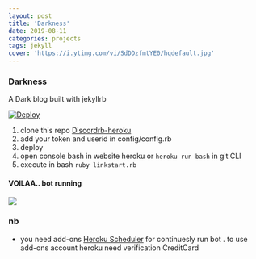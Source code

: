 ```yaml
---
layout: post
title: 'Darkness'
date: 2019-08-11
categories: projects
tags: jekyll
cover: 'https://i.ytimg.com/vi/SdDDzfmtYE0/hqdefault.jpg'
---
```

### Darkness 
A Dark blog built with jekyllrb

[![Deploy](https://www.herokucdn.com/deploy/button.png)](https://heroku.com/deploy)  

1. clone this repo [Discordrb-heroku](https://github.com/rokhimin/discordrb-heroku)
2. add your token and userid in config/config.rb
3. deploy
4. open console bash in website heroku or ```heroku run bash``` in git CLI
5. execute in bash ```ruby linkstart.rb```
#### VOILAA.. bot running
![](https://i.imgur.com/pDXB8GQ.jpg)

### nb
- you need add-ons [Heroku Scheduler](https://elements.heroku.com/addons/scheduler) for continuesly run bot . to use add-ons account heroku need verification CreditCard 








